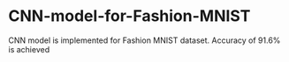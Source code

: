 # CNN-model-for-Fashion-MNIST
CNN model is implemented for Fashion MNIST dataset. Accuracy of 91.6% is achieved
